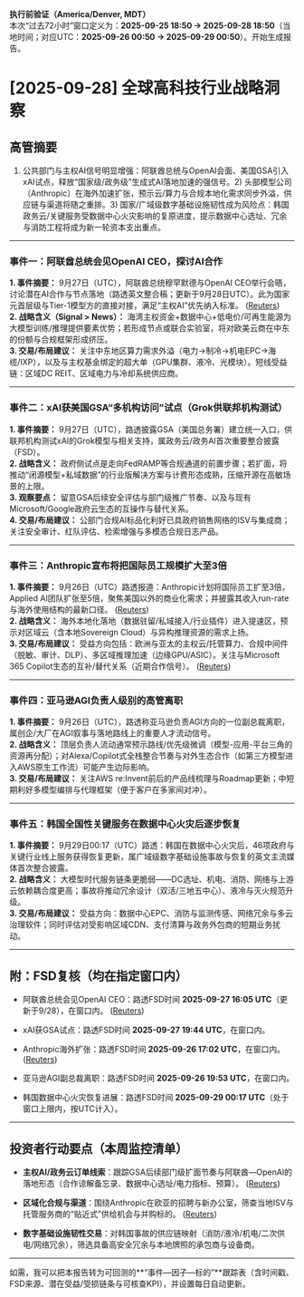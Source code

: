 **执行前验证（America/Denver, MDT）**  
本次“过去72小时”窗口定义为：**2025-09-25 18:50 → 2025-09-28 18:50**（当地时间；对应UTC：**2025-09-26 00:50 → 2025-09-29 00:50**）。开始生成报告。

# [2025-09-28] 全球高科技行业战略洞察

## 高管摘要

1. 公共部门与主权AI信号明显增强：阿联酋总统与OpenAI会面、美国GSA引入xAI试点，释放“国家级/政务级”生成式AI落地加速的强信号。2) 头部模型公司（Anthropic）在海外加速扩张，预示云/算力与合规本地化需求同步外溢，供应链与渠道将随之重排。3) 国家/广域级数字基础设施韧性成为风险点：韩国政务云/关键服务受数据中心火灾影响的复原进度，提示数据中心选址、冗余与消防工程将成为新一轮资本支出重点。
    

---

### 事件一：阿联酋总统会见OpenAI CEO，探讨AI合作

**1. 事件摘要：** 9月27日（UTC），阿联酋总统穆罕默德与OpenAI CEO举行会晤，讨论潜在AI合作与节点落地（路透英文整合稿；更新于9月28日UTC）。此为国家元首层级与Tier-1模型方的直接对接，满足“主权AI”优先纳入标准。 ([Reuters](https://www.reuters.com/world/middle-east/uae-president-meets-openai-ceo-discuss-ai-collaboration-2025-09-27/ "UAE president meets OpenAI CEO to discuss AI collaboration | Reuters"))  
**2. 战略含义（Signal > News）：** 海湾主权资金+数据中心+低电价/可再生能源为大模型训练/推理提供要素优势；若形成节点或联合实验室，将对欧美云商在中东的份额与合规框架形成挤压。  
**3. 交易/布局建议：** 关注中东地区算力需求外溢（电力→制冷→机电EPC→海缆/IXP），以及与主权基金绑定的超大单（GPU集群、液冷、光模块）。短线受益链：区域DC REIT、区域电力与冷却系统供应商。

---

### 事件二：xAI获美国GSA“多机构访问”试点（Grok供联邦机构测试）

**1. 事件摘要：** 9月27日（UTC），路透披露GSA（美国总务署）建立统一入口，供联邦机构测试xAI的Grok模型与相关支持，属政务云/政务AI首次重要整合披露（FSD）。  
**2. 战略含义：** 政府侧试点是走向FedRAMP等合规通道的前置步骤；若扩面，将推动“闭源模型+私域数据”的行业版解决方案与计费形态成熟，压缩开源在高敏场景的上限。  
**3. 观察要点：** 留意GSA后续安全评估与部门级推广节奏、以及与现有Microsoft/Google政府云生态的互操作与替代关系。  
**4. 交易/布局建议：** 公部门合规AI标品化利好已具政府销售网络的ISV与集成商；关注安全审计、红队评估、检索增强与多模态合规日志产品。

---

### 事件三：Anthropic宣布将把国际员工规模扩大至3倍

**1. 事件摘要：** 9月26日（UTC）路透报道：Anthropic计划将国际员工扩至3倍，Applied AI团队扩张至5倍，聚焦美国以外的商业化需求；并披露其收入run-rate与海外使用结构的最新口径。 ([Reuters](https://www.reuters.com/business/world-at-work/anthropic-triple-international-workforce-ai-models-drive-growth-outside-us-2025-09-26/ "Anthropic to triple international workforce as AI models drive growth outside US | Reuters"))  
**2. 战略含义：** 海外本地化落地（数据驻留/私域接入/行业插件）进入提速区，预示对区域云（含本地Sovereign Cloud）与异构推理资源的需求上扬。  
**3. 交易/布局建议：** 受益方向包括：欧洲与亚太的主权云/托管算力、合规中间件（脱敏、审计、DLP）、多区域推理加速（边缘GPU/ASIC）。关注与Microsoft 365 Copilot生态的互补/替代关系（近期合作信号）。 ([Reuters](https://www.reuters.com/business/world-at-work/anthropic-triple-international-workforce-ai-models-drive-growth-outside-us-2025-09-26/ "Anthropic to triple international workforce as AI models drive growth outside US | Reuters"))

---

### 事件四：亚马逊AGI负责人级别的高管离职

**1. 事件摘要：** 9月26日（UTC），路透称亚马逊负责AGI方向的一位副总裁离职，属创企/大厂在AGI叙事与落地路线上的重要人才流动信号。  
**2. 战略含义：** 顶层负责人流动通常预示路线/优先级微调（模型-应用-平台三角的资源再分配）；对Alexa/Copilot式全栈整合节奏与对外生态合作（如第三方模型进入AWS原生工作流）可能产生边际影响。  
**3. 交易/布局建议：** 关注AWS re:Invent前后的产品线梳理与Roadmap更新；中短期利好多模型编排与代理框架（便于客户在多家间对冲）。

---

### 事件五：韩国全国性关键服务在数据中心火灾后逐步恢复

**1. 事件摘要：** 9月29日00:17（UTC）路透：韩国在数据中心火灾后，46项政府与关键行业线上服务获得恢复更新，属广域级数字基础设施事故与恢复的英文主流媒体首次整合披露。  
**2. 战略含义：** 大模型时代服务链条更脆弱——DC选址、机电、消防、网络与上游云依赖耦合度更高；事故将推动冗余设计（双活/三地五中心）、液冷与灭火规范升级。  
**3. 交易/布局建议：** 受益方向：数据中心EPC、消防与监测传感、网络冗余与多云治理软件；同时评估对受影响区域CDN、支付清算与政务外包商的短期业务扰动。

---

## 附：FSD复核（均在指定窗口内）

- 阿联酋总统会见OpenAI CEO：路透FSD时间 **2025-09-27 16:05 UTC**（更新于9/28），在窗口内。 ([Reuters](https://www.reuters.com/world/middle-east/uae-president-meets-openai-ceo-discuss-ai-collaboration-2025-09-27/ "UAE president meets OpenAI CEO to discuss AI collaboration | Reuters"))
    
- xAI获GSA试点：路透FSD时间 **2025-09-27 19:44 UTC**，在窗口内。
    
- Anthropic海外扩张：路透FSD时间 **2025-09-26 17:02 UTC**，在窗口内。 ([Reuters](https://www.reuters.com/business/world-at-work/anthropic-triple-international-workforce-ai-models-drive-growth-outside-us-2025-09-26/ "Anthropic to triple international workforce as AI models drive growth outside US | Reuters"))
    
- 亚马逊AGI副总裁离职：路透FSD时间 **2025-09-26 19:53 UTC**，在窗口内。
    
- 韩国数据中心火灾恢复进展：路透FSD时间 **2025-09-29 00:17 UTC**（处于窗口上限内，按UTC计入）。
    

---

## 投资者行动要点（本周监控清单）

- **主权AI/政务云订单线索**：跟踪GSA后续部门级扩面节奏与阿联酋—OpenAI的落地形态（合作谅解备忘录、数据中心选址/电力指标、预算）。 ([Reuters](https://www.reuters.com/world/middle-east/uae-president-meets-openai-ceo-discuss-ai-collaboration-2025-09-27/ "UAE president meets OpenAI CEO to discuss AI collaboration | Reuters"))
    
- **区域化合规与渠道**：围绕Anthropic在欧亚的招聘与新办公室，筛查当地ISV与托管服务商的“贴近式”供给机会与并购标的。 ([Reuters](https://www.reuters.com/business/world-at-work/anthropic-triple-international-workforce-ai-models-drive-growth-outside-us-2025-09-26/ "Anthropic to triple international workforce as AI models drive growth outside US | Reuters"))
    
- **数字基础设施韧性交易**：对韩国事故的供应链映射（消防/液冷/机电/二次供电/网络冗余），筛选具备高安全冗余与本地牌照的承包商与设备商。
    

---

如需，我可以把本报告转为可回测的**“事件—因子—标的”**跟踪表（含时间戳、FSD来源、潜在受益/受损链条与可核查KPI），并设置每日自动更新。